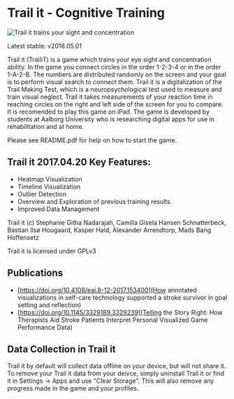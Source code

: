 # Trail it - Cognitive Training
![Trail it trains your sight and concentration](https://i1.wp.com/bastianilso.com/wp-content/uploads/2018/04/trailit_in_game_full_res.png?fit=640%2C480)

Latest stable: v2018.05.01

Trail it (TrailiT) is a game which trains your eye sight and concentration 
ability. In the game you connect circles in the order 1-2-3-4 or in 
the order 1-A-2-B. The numbers are distributed randomly on the screen 
and your goal is to perform visual search to connect them.
Trail it is a digitalization of the Trail Making Test, which 
is a neuropsychological test used to measure and train visual neglect. 
Trail it takes measurements of your reaction time in reaching circles on 
the right and left side of the screen for you to compare. It is recomended 
to play this game on iPad. The game is developed by students at Aalborg 
University who is researching digital apps for use in rehabilitation and 
at home.

Please see README.pdf for help on how to start the game. 

## Trail it 2017.04.20 Key Features:
 * Heatmap Visualization
 * Timeline Visualization 
 * Outlier Detection
 * Overview and Exploration of previous training results
 * Improved Data Management


Trail it (c) Stephanie Githa Nadarajah, Camilla Gisela Hansen 
Schnatterbeck, Bastian Ilsø Hougaard, Kasper Hald, Alexander Arrendtorp, 
Mads Bang Hoffensetz

Trail it is licensed under GPLv3

## Publications
 * [https://doi.org/10.4108/eai.8-12-2017.153400](How annotated visualizations in self-care technology supported a stroke survivor in goal setting and reflection)
 * [https://doi.org/10.1145/3329189.3329239](Telling the Story Right: How Therapists Aid Stroke Patients Interpret Personal Visualized Game Performance Data)

## Data Collection in Trail it
Trail it by default will collect data offline on your device, but will not share it. To remove your Trail it data from your deivce, simply uninstall Trail it or find it in Settings -> Apps and use "Clear Storage". This will also remove any progress made in the game and your profiles.
